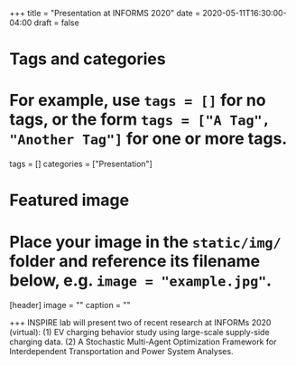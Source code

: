 +++
title = "Presentation at INFORMS 2020"
date = 2020-05-11T16:30:00-04:00
draft = false

# Tags and categories
# For example, use `tags = []` for no tags, or the form `tags = ["A Tag", "Another Tag"]` for one or more tags.
tags = []
categories = ["Presentation"]

# Featured image
# Place your image in the `static/img/` folder and reference its filename below, e.g. `image = "example.jpg"`.
[header]
image = ""
caption = ""

+++
INSPIRE lab will present two of recent research at INFORMs 2020 (virtual): (1) EV charging behavior study using large-scale supply-side charging data. (2) A Stochastic Multi-Agent Optimization Framework for Interdependent Transportation and Power System Analyses.
